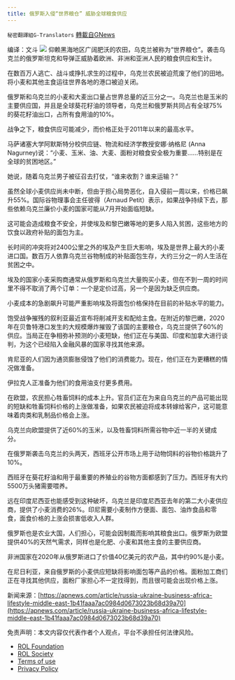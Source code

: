 ```yaml
---
title: 俄罗斯入侵“世界粮仓” 威胁全球粮食供应
---
```

`秘密翻譯組G-Translators` [轉載自GNews](https://gnews.org/zh-hans/2123839/)

编译：文斗
![](https://assets.gnews.org/wp-content/uploads/2022/03/1-81.jpg)
仰赖黑海地区广阔肥沃的农田，乌克兰被称为“世界粮仓”。袭击乌克兰的俄罗斯坦克和导弹正威胁着欧洲、非洲和亚洲人民的粮食供应和生计。

在数百万人逃亡、战斗或挣扎求生的过程中，乌克兰农民被迫荒废了他们的田地。将小麦和其他主食运往世界各地的港口被迫关闭。

俄罗斯和乌克兰的小麦和大麦出口量占世界总量的近三分之一。乌克兰也是玉米的主要供应国，并且是全球葵花籽油的领导者，乌克兰和俄罗斯共同占有全球75%的葵花籽油出口，占所有食用油的10%。

战争之下，粮食供应可能减少，而价格正处于2011年以来的最高水平。

马萨诸塞大学阿默斯特分校供应链、物流和经济学教授安娜·纳格尼 (Anna Nagurney)说：“小麦、玉米、油、大麦、面粉对粮食安全极为重要……特别是在全球的贫困地区。”

她说，随着乌克兰男子被征召去打仗，“谁来收割？谁来运输？”

虽然全球小麦供应尚未中断，但由于担心局势恶化，自入侵前一周以来，价格已飙升55%。国际谷物理事会主任彼得（Arnaud Petit）表示，如果战争持续下去，那些依赖乌克兰廉价小麦的国家可能从7月开始面临短缺。

这可能会造成粮食不安全，并使埃及和黎巴嫩等地的更多人陷入贫困，这些地方的饮食以政府补贴的面包为主。

长时间的冲突将对2400公里之外的埃及产生巨大影响，埃及是世界上最大的小麦进口国。数百万人依靠乌克兰谷物制成的补贴面包生存，大约三分之一的人生活在贫困之中。

埃及的国家小麦采购商通常从俄罗斯和乌克兰大量购买小麦，但在不到一周的时间里不得不取消了两个订单：一个是定价过高，另一个是因为缺乏供应商。

小麦成本的急剧飙升可能严重影响埃及将面包价格保持在目前的补贴水平的能力。

饱受战争摧残的叙利亚最近宣布将削减开支和配给主食。在附近的黎巴嫩，2020年在贝鲁特港口发生的大规模爆炸摧毁了该国的主要粮仓，乌克兰提供了60%的供应。当局正在争相弥补预测的小麦短缺，他们正在与美国、印度和加拿大进行谈判，为这个已经陷入金融风暴的国家寻找其他来源。

肯尼亚的人们因为通货膨胀侵蚀了他们的消费能力。现在，他们正在为更糟糕的情况做准备。

伊拉克人正准备为他们的食用油支付更多费用。

在欧盟，农民担心牲畜饲料的成本上升。官员们正在为来自乌克兰的产品可能出现的短缺和牲畜饲料价格的上涨做准备，如果农民被迫将成本转嫁给客户，这可能意味着肉类和乳制品价格会上涨。

乌克兰向欧盟提供了近60%的玉米，以及牲畜饲料所需谷物中近一半的关键成分。

在俄罗斯袭击乌克兰的头两天，西班牙公开市场上用于动物饲料的谷物价格跳升了10%。

西班牙在葵花籽油和用于最重要的养殖业的谷物方面都感到了压力。西班牙有大约5500万头猪需要喂养。

远在印度尼西亚也能感受到这种破坏，乌克兰是印度尼西亚去年的第二大小麦供应商，提供了小麦消费的26%。印尼需要小麦制作方便面、面包、油炸食品和零食，面食价格的上涨会损害低收入人群。

俄罗斯也是农业大国，人们担心，可能会因制裁而影响其粮食出口。俄罗斯为欧盟提供40%的天然气需求，同样也是化肥、小麦和其他主食的主要供应商。

非洲国家在2020年从俄罗斯进口了价值40亿美元的农产品，其中约90%是小麦。

在尼日利亚，来自俄罗斯的小麦供应短缺将影响面包等产品的价格。面粉加工商们正在寻找其他供应，面粉厂家担心不一定找得到，而且很可能会出现价格上涨。

新闻来源：[https://apnews.com/article/russia-ukraine-business-africa-lifestyle-middle-east-1b41faaa7ac0984d0673023b68d39a70](https://apnews.com/article/russia-ukraine-business-africa-lifestyle-middle-east-1b41faaa7ac0984d0673023b68d39a70)

 

免责声明：本文内容仅代表作者个人观点，平台不承担任何法律风险。

- [ROL Foundation](https://rolfoundation.org/)
- [ROL Society](https://rolsociety.org/)
- [Terms of use](https://gnews.org/terms-of-use-3/)
- [Privacy Policy](https://gnews.org/privacy-policy/)
